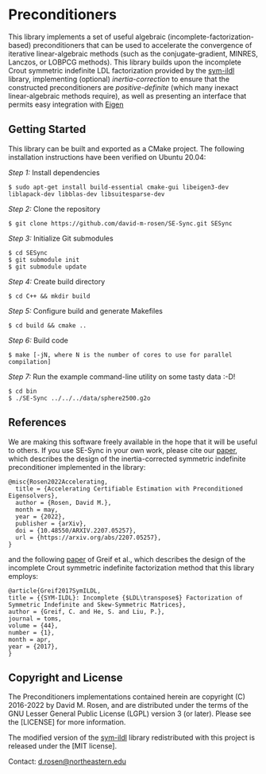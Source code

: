 # Preconditioners

This library implements a set of useful algebraic (incomplete-factorization-based) preconditioners that can be used to accelerate the convergence of iterative linear-algebraic methods (such as the conjugate-gradient, MINRES, Lanczos, or LOBPCG methods).  This library builds upon the incomplete Crout symmetric indefinite LDL factorization provided by the [sym-ildl](https://cs.stanford.edu/people/paulliu/sym-ildl/html/index.html) library, implementing (optional) *inertia-correction* to ensure that the constructed preconditioners are *positive-definite* (which many inexact linear-algebraic methods require), as well as presenting an interface that permits easy integration with [Eigen](https://eigen.tuxfamily.org/index.php)

## Getting Started

This library can be built and exported as a CMake project.  The following installation instructions have been verified on Ubuntu 20.04:

*Step 1:*  Install dependencies
```
$ sudo apt-get install build-essential cmake-gui libeigen3-dev liblapack-dev libblas-dev libsuitesparse-dev
```

*Step 2:*  Clone the repository
```
$ git clone https://github.com/david-m-rosen/SE-Sync.git SESync
```

*Step 3:*  Initialize Git submodules
```
$ cd SESync
$ git submodule init
$ git submodule update
```

*Step 4:*  Create build directory
```
$ cd C++ && mkdir build
```

*Step 5:*  Configure build and generate Makefiles
```
$ cd build && cmake ..
```

*Step 6:*  Build code
```
$ make [-jN, where N is the number of cores to use for parallel compilation]
```

*Step 7:*  Run the example command-line utility on some tasty data :-D!
```
$ cd bin
$ ./SE-Sync ../../../data/sphere2500.g2o 
```

## References

We are making this software freely available in the hope that it will be useful to others. If you use SE-Sync in your own work, please cite our [paper](https://arxiv.org/abs/2207.05257), which describes the design of the inertia-corrected symmetric indefinite preconditioner implemented in the library:

```
@misc{Rosen2022Accelerating,
  title = {Accelerating Certifiable Estimation with Preconditioned Eigensolvers},
  author = {Rosen, David M.},
  month = may,
  year = {2022},
  publisher = {arXiv},
  doi = {10.48550/ARXIV.2207.05257},
  url = {https://arxiv.org/abs/2207.05257},
}
```

and the following [paper](https://dl.acm.org/doi/abs/10.1145/3054948) of Greif et al., which describes the design of the incomplete Crout symmetric indefinite factorization method that this library employs:

```
@article{Greif2017SymILDL,
title = {{SYM-ILDL}: Incomplete {$LDL\transpose$} Factorization of Symmetric Indefinite and Skew-Symmetric Matrices},
author = {Greif, C. and He, S. and Liu, P.},
journal = toms,
volume = {44},
number = {1},
month = apr,
year = {2017},
}
```

## Copyright and License 

The Preconditioners implementations contained herein are copyright (C) 2016-2022 by David M. Rosen, and are distributed under the terms of the GNU Lesser General Public License (LGPL) version 3 (or later).  Please see the [LICENSE] for more information.

The modified version of the [sym-ildl](https://cs.stanford.edu/people/paulliu/sym-ildl/html/index.html) library redistributed with this project is released under the [MIT license].

Contact: d.rosen@northeastern.edu
